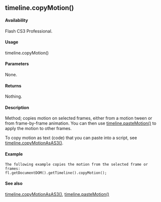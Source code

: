 ## timeline.copyMotion()

#### Availability

Flash CS3 Professional.

#### Usage

timeline.copyMotion()

#### Parameters

None.

#### Returns

Nothing.

#### Description

Method; copies motion on selected frames, either from a motion tween or from frame-by-frame animation. You can then use [timeline.pasteMotion()](#_bookmark1071) to apply the motion to other frames.
>
To copy motion as text (code) that you can paste into a script, see [timeline.copyMotionAsAS3()](#timeline.copyMotionAsAS3()).

#### Example

```
The following example copies the motion from the selected frame or frames:
fl.getDocumentDOM().getTimeline().copyMotion();

```
#### See also

[timeline.copyMotionAsAS3()](#timeline.copyMotionAsAS3()), [timeline.pasteMotion()](#_bookmark1071)

<span id="timeline.copyMotionAsAS3()" class="anchor"></span>
